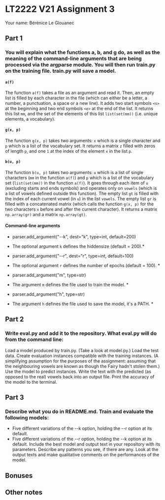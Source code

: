 # LT2222 V21 Assignment 3

Your name: Bérénice Le Glouanec

## Part 1

### You will explain what the functions a, b, and g do, as well as the meaning of the command-line arguments that are being processed via the argparse module. You will then run train.py on the training file.  train.py will save a model.

#### `a(f)`

The function `a(f)` takes a file as an argument and read it.
Then, an empty list is filled by each character in the file (which can either be a letter, a number, a punctuation, a space or a new line). It adds two start symbols `<s>` at the beginning and two end symbols `<e>` at the end of the list.
It returns this list `mm`, and the set of the elements of this list `list(set(mm))` (i.e. unique elements, a vocabulary).

#### `g(x, p)`

The function `g(x, p)` takes two arguments: `x` which is a single character and `p` which is a list of the vocabulary set.
It returns a matrix `z` filled with zeros of length `p`, and one `1` at the index of the element `x` in the list `p`.

#### `b(u, p)`

The function `b(u, p)` takes two arguments: `u` which is a list of single characters (`mm` in the function `a(f)`) and `p` which is a list of the vocabulary set (`list(set(mm))` in the function `a(f)`).
It goes through each item of `u` (excluding starts and ends symbols) and operates only on `vowels` (which is a list of vowels defined outside this function).
The empty list `gt` is filled with the index of each current vowel (in `u`) in the list `vowels`.
The empty list `gr` is filled with a concatenated matrix (which calls the function `g(x, p)` for the two characters `x` before and after the current character).
It returns a matrix `np.array(gr)` and a matrix `np.array(gt)`.

#### Command-line arguments

- parser.add_argument("--k", dest="k", type=int, default=200)
* The optional argument `k` defines the hiddensize (default = 200).*
- parser.add_argument("--r", dest="r", type=int, default=100)
* The optional argument `r` defines the number of epochs (default = 100). *
- parser.add_argument("m", type=str)
* The argument `m` defines the file used to train the model. *
- parser.add_argument("h", type=str)
* The argument `h` defines the file used to save the model, it's a PATH. *

    
## Part 2

### Write eval.py and add it to the repository.  What eval.py will do from the command line:

Load a model produced by train.py. (Take a look at model.py.)
Load the test data.
Create evaluation instances compatible with the training instances.  (A simplifying assumption for the purposes of the assignment: assuming that the neighbouring vowels are known as though the Fairy hadn't stolen them.)
Use the model to predict instances.
Write the text with the predicted (as opposed to the real) vowels back into an output file.
Print the accuracy of the model to the terminal.

## Part 3

### Describe what you do in README.md.  Train and evaluate the following models:

* Five different variations of the --k option, holding the --r option at its default.
* Five different variations of the --r option, holding the --k option at its default.
Include the best model and output text in your repository with its parameters.  Describe any patterns you see, if there are any.  Look at the output texts and make qualitative comments on the performances of the model.



## Bonuses

## Other notes
